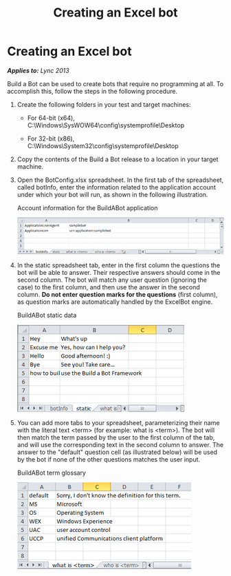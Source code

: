 ﻿---
title: Creating an Excel bot
TOCTitle: Creating an Excel bot
ms:assetid: 10649396-2ea8-43c9-9dc6-bfcb77d6801d
ms:mtpsurl: https://msdn.microsoft.com/en-us/library/Dn454841(v=office.15)
ms:contentKeyID: 57103804
ms.date: 07/25/2014
mtps_version: v=office.15
---

# Creating an Excel bot


_**Applies to:** Lync 2013_

Build a Bot can be used to create bots that require no programming at all. To accomplish this, follow the steps in the following procedure.

1.  Create the following folders in your test and target machines:
    
      - For 64-bit (x64), C:\\Windows\\SysWOW64\\config\\systemprofile\\Desktop
    
      - For 32-bit (x86), C:\\Windows\\System32\\config\\systemprofile\\Desktop

2.  Copy the contents of the Build a Bot release to a location in your target machine.

3.  Open the BotConfig.xlsx spreadsheet. In the first tab of the spreadsheet, called botInfo, enter the information related to the application account under which your bot will run, as shown in the following illustration.
    
    Account information for the BuildABot application
    
      
    ![BuildABot application account information](images/Dn454841.BuildABotExcel1(Office.15).png "BuildABot application account information")

4.  In the static spreadsheet tab, enter in the first column the questions the bot will be able to answer. Their respective answers should come in the second column. The bot will match any user question (ignoring the case) to the first column, and then use the answer in the second column. **Do not enter question marks for the questions** (first column), as question marks are automatically handled by the ExcelBot engine.
    
    BuildABot static data
    
      
    ![BuildABot static data](images/Dn454841.BuildABotExcel2(Office.15).png "BuildABot static data")

5.  You can add more tabs to your spreadsheet, parameterizing their name with the literal text \<term\> (for example: what is \<term\>). The bot will then match the term passed by the user to the first column of the tab, and will use the corresponding text in the second column to answer. The answer to the "default" question cell (as illustrated below) will be used by the bot if none of the other questions matches the user input.
    
    BuildABot term glossary
    
      
    ![BuildABot term glossary](images/Dn454841.BuildABotExcel3(Office.15).png "BuildABot term glossary")

